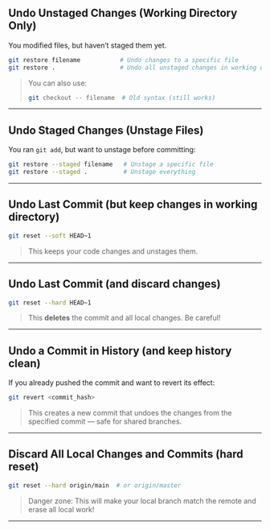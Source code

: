 ##  **Undo Unstaged Changes (Working Directory Only)**

You modified files, but haven’t staged them yet.

```bash
git restore filename           # Undo changes to a specific file
git restore .                  # Undo all unstaged changes in working directory
```

> You can also use:
>
> ```bash
> git checkout -- filename  # Old syntax (still works)
> ```

---

## **Undo Staged Changes (Unstage Files)**

You ran `git add`, but want to unstage before committing:

```bash
git restore --staged filename   # Unstage a specific file
git restore --staged .          # Unstage everything
```

---

## **Undo Last Commit (but keep changes in working directory)**

```bash
git reset --soft HEAD~1
```

> This keeps your code changes and unstages them.

---

## **Undo Last Commit (and discard changes)**

```bash
git reset --hard HEAD~1
```

> This **deletes** the commit and all local changes. Be careful!

---

##  **Undo a Commit in History (and keep history clean)**

If you already pushed the commit and want to revert its effect:

```bash
git revert <commit_hash>
```

> This creates a new commit that undoes the changes from the specified commit — safe for shared branches.

---

## **Discard All Local Changes and Commits (hard reset)**

```bash
git reset --hard origin/main  # or origin/master
```

> Danger zone: This will make your local branch match the remote and erase all local work!

---

